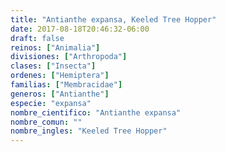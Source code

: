 ```yaml
---
title: "Antianthe expansa, Keeled Tree Hopper"
date: 2017-08-18T20:46:32-06:00
draft: false
reinos: ["Animalia"]
divisiones: ["Arthropoda"]
clases: ["Insecta"]
ordenes: ["Hemiptera"]
familias: ["Membracidae"]
generos: ["Antianthe"]
especie: "expansa"
nombre_cientifico: "Antianthe expansa"
nombre_comun: ""
nombre_ingles: "Keeled Tree Hopper"
---
```


